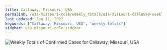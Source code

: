 ```yaml
---
title: Callaway, Missouri, USA
permalink: /usa-missouri-cole/weekly_totals/usa-missouri-callaway-weekly_totals.html
last_updated: Jan 11, 2022
keywords: ["Callaway, Missouri, USA", "weekly totals"]
sidebar: usa-missouri-cole_sidebar
---
```


![Weekly Totals of Confirmed Cases for Callaway, Missouri, USA](/covid_tracker/images/graphs/usa-missouri-callaway-weekly_totals_graph.png)
